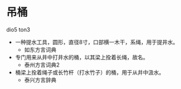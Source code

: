 # 吊桶
dio5 ton3
+ 一种提水工具，圆形，直径8寸，口部横一木干，系绳，用于提井水。
  * 如东方言词典
+ 专门用来从井中打井水的桶，以其梁上拴着长绳，故名。
  * 泰州方言词典2
+ 桶梁上拴着绳子或长竹杆（打水竹子）的桶，用于从井中汲水。
  * 泰兴方言辞典

